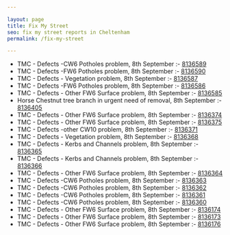 ```yaml
---

layout: page
title: Fix My Street
seo: fix my street reports in Cheltenham
permalink: /fix-my-street

---
```


<!-- fix_marker starts -->

- TMC - Defects -CW6 Potholes  problem, 8th September :- [8136589](https://www.fixmystreet.com/report/8136589)
- TMC - Defects -FW6 Potholes problem, 8th September :- [8136590](https://www.fixmystreet.com/report/8136590)
- TMC - Defects - Vegetation problem, 8th September :- [8136587](https://www.fixmystreet.com/report/8136587)
- TMC - Defects -FW6 Potholes problem, 8th September :- [8136586](https://www.fixmystreet.com/report/8136586)
- TMC - Defects - Other FW6  Surface problem, 8th September :- [8136585](https://www.fixmystreet.com/report/8136585)
- Horse Chestnut tree branch in urgent need of removal, 8th September :- [8136405](https://www.fixmystreet.com/report/8136405)
- TMC - Defects - Other FW6  Surface problem, 8th September :- [8136374](https://www.fixmystreet.com/report/8136374)
- TMC - Defects - Other FW6  Surface problem, 8th September :- [8136375](https://www.fixmystreet.com/report/8136375)
- TMC - Defects -other CW10 problem, 8th September :- [8136371](https://www.fixmystreet.com/report/8136371)
- TMC - Defects - Vegetation problem, 8th September :- [8136368](https://www.fixmystreet.com/report/8136368)
- TMC - Defects - Kerbs and Channels problem, 8th September :- [8136365](https://www.fixmystreet.com/report/8136365)
- TMC - Defects - Kerbs and Channels problem, 8th September :- [8136366](https://www.fixmystreet.com/report/8136366)
- TMC - Defects - Other FW6  Surface problem, 8th September :- [8136364](https://www.fixmystreet.com/report/8136364)
- TMC - Defects -CW6 Potholes  problem, 8th September :- [8136363](https://www.fixmystreet.com/report/8136363)
- TMC - Defects -CW6 Potholes  problem, 8th September :- [8136362](https://www.fixmystreet.com/report/8136362)
- TMC - Defects -CW6 Potholes  problem, 8th September :- [8136361](https://www.fixmystreet.com/report/8136361)
- TMC - Defects -CW6 Potholes  problem, 8th September :- [8136360](https://www.fixmystreet.com/report/8136360)
- TMC - Defects - Other FW6  Surface problem, 8th September :- [8136174](https://www.fixmystreet.com/report/8136174)
- TMC - Defects - Other FW6  Surface problem, 8th September :- [8136173](https://www.fixmystreet.com/report/8136173)
- TMC - Defects - Other FW6  Surface problem, 8th September :- [8136176](https://www.fixmystreet.com/report/8136176)

<!-- fix_marker ends -->